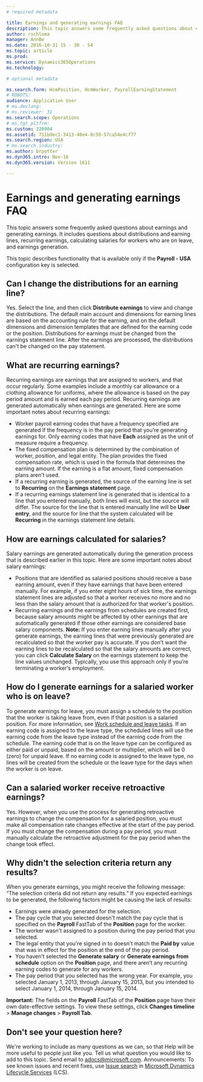 ```yaml
---
# required metadata

title: Earnings and generating earnings FAQ
description: This topic answers some frequently asked questions about earnings and generating earnings. It includes questions about distributions and earning lines, recurring earnings, calculating salaries for workers who are on leave, and earnings generation. 
author: rschloma
manager: AnnBe
ms.date: 2016-10-31 15 - 30 - 54
ms.topic: article
ms.prod: 
ms.service: Dynamics365Operations
ms.technology: 

# optional metadata

ms.search.form: HcmPosition, HcmWorker, PayrollEarningStatement
# ROBOTS: 
audience: Application User
# ms.devlang: 
# ms.reviewer: 31
ms.search.scope: Operations
# ms.tgt_pltfrm: 
ms.custom: 220904
ms.assetid: 711bdec1-3413-40e4-8c50-57ca54e4cf77
ms.search.region: USA
# ms.search.industry: 
ms.author: brpotter
ms.dyn365.intro: Nov-16
ms.dyn365.version: Version 1611

---
```


# Earnings and generating earnings FAQ

This topic answers some frequently asked questions about earnings and generating earnings. It includes questions about distributions and earning lines, recurring earnings, calculating salaries for workers who are on leave, and earnings generation. 

This topic describes functionality that is available only if the **Payroll - USA** configuration key is selected.

## Can I change the distributions for an earning line?
Yes. Select the line, and then click **Distribute earnings** to view and change the distributions. The default main account and dimensions for earning lines are based on the accounting rule for the earning, and on the default dimensions and dimension templates that are defined for the earning code or the position. Distributions for earnings must be changed from the earnings statement line. After the earnings are processed, the distributions can't be changed on the pay statement.

## What are recurring earnings?
Recurring earnings are earnings that are assigned to workers, and that occur regularly. Some examples include a monthly car allowance or a clothing allowance for uniforms, where the allowance is based on the pay period amount and is earned each pay period. Recurring earnings are generated automatically when earnings are generated. Here are some important notes about recurring earnings:

-   Worker payroll earning codes that have a frequency specified are generated if the frequency is in the pay period that you’re generating earnings for. Only earning codes that have **Each** assigned as the unit of measure require a frequency.
-   The fixed compensation plan is determined by the combination of worker, position, and legal entity. The plan provides the fixed compensation rate, which is used in the formula that determines the earning amount. If the earning is a flat amount, fixed compensation plans aren’t used.
-   If a recurring earning is generated, the source of the earning line is set to **Recurring** on the **Earnings statement** page.
-   If a recurring earnings statement line is generated that is identical to a line that you entered manually, both lines will exist, but the source will differ. The source for the line that is entered manually line will be **User entry**, and the source for line that the system calculated will be **Recurring** in the earnings statement line details.

## How are earnings calculated for salaries?
Salary earnings are generated automatically during the generation process that is described earlier in this topic. Here are some important notes about salary earnings:

-   Positions that are identified as salaried positions should receive a base earning amount, even if they have earnings that have been entered manually. For example, if you enter eight hours of sick time, the earnings statement lines are adjusted so that a worker receives no more and no less than the salary amount that is authorized for that worker's position.
-   Recurring earnings and the earnings from schedules are created first, because salary amounts might be affected by other earnings that are automatically generated if those other earnings are considered base salary components. **Note:** If you enter earning lines manually after you generate earnings, the earning lines that were previously generated are recalculated so that the worker pay is accurate. If you don’t want the earning lines to be recalculated so that the salary amounts are correct, you can click **Calculate Salary** on the earnings statement to keep the line values unchanged. Typically, you use this approach only if you’re terminating a worker’s employment.

## How do I generate earnings for a salaried worker who is on leave?
To generate earnings for leave, you must assign a schedule to the position that the worker is taking leave from, even if that position is a salaried position. For more information, see [Work schedule and leave tasks](https://ax.help.dynamics.com/en/?post_type=incsub_wiki&p=187931). If an earning code is assigned to the leave type, the scheduled lines will use the earning code from the leave type instead of the earning code from the schedule. The earning code that is on the leave type can be configured as either paid or unpaid, based on the amount or multiplier, which will be 0 (zero) for unpaid leave. If no earning code is assigned to the leave type, no lines will be created from the schedule or the leave type for the days when the worker is on leave.

## Can a salaried worker receive retroactive earnings?
Yes. However, when you use the process for generating retroactive earnings to change the compensation for a salaried position, you must make all compensation rate changes effective at the start of the pay period. If you must change the compensation during a pay period, you must manually calculate the retroactive adjustment for the pay period when the change took effect.

## Why didn't the selection criteria return any results?
When you generate earnings, you might receive the following message: “The selection criteria did not return any results.” If you expected earnings to be generated, the following factors might be causing the lack of results:

-   Earnings were already generated for the selection.
-   The pay cycle that you selected doesn't match the pay cycle that is specified on the **Payroll** FastTab of the **Position** page for the worker.
-   The worker wasn't assigned to a position during the pay period that you selected.
-   The legal entity that you're signed in to doesn't match the **Paid by** value that was in effect for the position at the end of the pay period.
-   You haven’t selected the **Generate salary** or **Generate earnings from schedule** option on the **Position** page, and there aren’t any recurring earning codes to generate for any workers.
-   The pay period that you selected has the wrong year. For example, you selected January 1, 2013, through January 15, 2013, but you intended to select January 1, 2014, through January 15, 2014.

**Important:** The fields on the **Payroll** FastTab of the **Position** page have their own date-effective settings. To view these settings, click **Changes timeline** &gt; **Manage changes** &gt; **Payroll Tab**.

## Don't see your question here?
We're working to include as many questions as we can, so that Help will be more useful to people just like you. Tell us what question you would like to add to this topic. Send email to <adocs@microsoft.com>. Announcements: To see known issues and recent fixes, use [Issue search](http://go.microsoft.com/fwlink/?LinkID=389258) in [Microsoft Dynamics Lifecycle Services](http://go.microsoft.com/fwlink/?LinkID=306505) (LCS).

